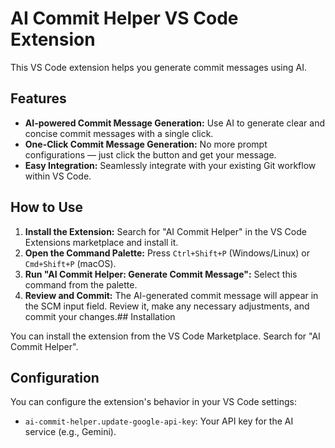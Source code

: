 # AI Commit Helper VS Code Extension

This VS Code extension helps you generate commit messages using AI.

## Features

- **AI-powered Commit Message Generation:** Use AI to generate clear and concise commit messages with a single click.
- **One-Click Commit Message Generation:** No more prompt configurations — just click the button and get your message.
- **Easy Integration:** Seamlessly integrate with your existing Git workflow within VS Code.

## How to Use

1. **Install the Extension:** Search for "AI Commit Helper" in the VS Code Extensions marketplace and install it.
2. **Open the Command Palette:** Press `Ctrl+Shift+P` (Windows/Linux) or `Cmd+Shift+P` (macOS).
3. **Run "AI Commit Helper: Generate Commit Message":** Select this command from the palette.
4. **Review and Commit:** The AI-generated commit message will appear in the SCM input field. Review it, make any necessary adjustments, and commit your changes.## Installation

You can install the extension from the VS Code Marketplace. Search for "AI Commit Helper".

## Configuration

You can configure the extension's behavior in your VS Code settings:

- `ai-commit-helper.update-google-api-key`: Your API key for the AI service (e.g., Gemini).

